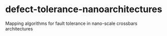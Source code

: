 defect-tolerance-nanoarchitectures
==================================

Mapping algorithms for fault tolerance in nano-scale crossbars architectures 
